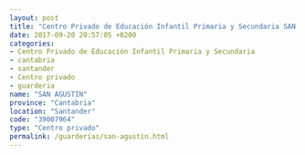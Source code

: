 ```yaml
---
layout: post
title: "Centro Privado de Educación Infantil Primaria y Secundaria SAN AGUSTIN"
date: 2017-09-20 20:57:05 +0200
categories:
- Centro Privado de Educación Infantil Primaria y Secundaria
- cantabria
- santander
- Centro privado
- guarderia
name: "SAN AGUSTIN"
province: "Cantabria"
location: "Santander"
code: "39007964"
type: "Centro privado"
permalink: /guarderias/san-agustin.html
---
```

